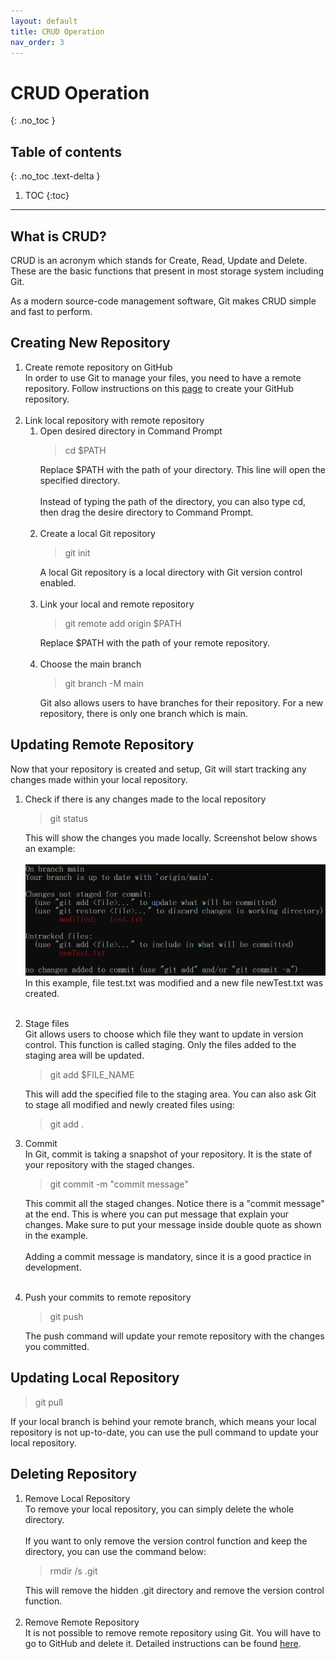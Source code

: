 ```yaml
---
layout: default
title: CRUD Operation
nav_order: 3
---
```


# CRUD Operation
{: .no_toc }

## Table of contents
{: .no_toc .text-delta }

1. TOC
{:toc}

---

## What is CRUD?
CRUD is an acronym which stands for Create, Read, Update and Delete. These are the basic functions that present in most storage system including Git.

As a modern source-code management software, Git makes CRUD simple and fast to perform.

## Creating New Repository
1. Create remote repository on GitHub<br>
In order to use Git to manage your files, you need to have a remote repository. Follow instructions on this [page](https://docs.github.com/en/get-started/quickstart/create-a-repo) to create your GitHub repository.<br><br>
2. Link local repository with remote repository<br>
   1. Open desired directory in Command Prompt
      >cd $PATH
      >  
      Replace $PATH with the path of your directory. This line will open the specified directory.<br><br>
      Instead of typing the path of the directory, you can also type cd, then drag the desire directory to Command Prompt.<br><br>
   2. Create a local Git repository
      >git init
      > 
      A local Git repository is a local directory with Git version control enabled.<br><br>
   3. Link your local and remote repository
      >git remote add origin $PATH
      > 
      Replace $PATH with the path of your remote repository.<br><br>
   4. Choose the main branch
      >git branch -M main
      >
      Git also allows users to have branches for their repository. For a new repository, there is only one branch which is main.

## Updating Remote Repository
Now that your repository is created and setup, Git will start tracking any changes made within your local repository.<br>
1. Check if there is any changes made to the local repository
   >git status
   >
   This will show the changes you made locally. Screenshot below shows an example:<br><br>
   ![img.png](img.png)
   In this example, file test.txt was modified and a new file newTest.txt was created.<br><br>
2. Stage files<br>
   Git allows users to choose which file they want to update in version control. This function is called staging. Only the files added to the staging area will be updated.
   >git add $FILE_NAME
   > 
   This will add the specified file to the staging area.
   You can also ask Git to stage all modified and newly created files using:
   >git add .
   >
3. Commit<br>
   In Git, commit is taking a snapshot of your repository. It is the state of your repository with the staged changes.
   >git commit -m "commit message"
   > 
   This commit all the staged changes. Notice there is a "commit message" at the end. This is where you can put message that explain your changes. Make sure to put your message inside double quote as shown in the example.<br><br>
   Adding a commit message is mandatory, since it is a good practice in development.<br><br>
   
4. Push your commits to remote repository
   >git push
   >
   The push command will update your remote repository with the changes you committed.
   
## Updating Local Repository
>git pull
> 
If your local branch is behind your remote branch, which means your local repository is not up-to-date, you can use the pull command to update your local repository.


## Deleting Repository
1. Remove Local Repository<br>
   To remove your local repository, you can simply delete the whole directory.<br><br>
   If you want to only remove the version control function and keep the directory, you can use the command below:
   >rmdir /s .git
   > 
   This will remove the hidden .git directory and remove the version control function.<br><br>
2. Remove Remote Repository<br>
   It is not possible to remove remote repository using Git. You will have to go to GitHub and delete it. Detailed instructions can be found [here](https://docs.github.com/en/repositories/creating-and-managing-repositories/deleting-a-repository).

